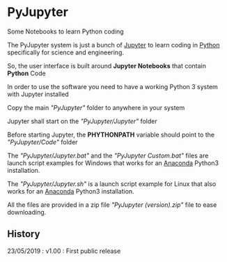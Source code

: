 # PyJupyter

Some Notebooks to learn Python coding

The PyJupyter system is just a bunch of [Jupyter](https://jupyter.org/) to learn coding in [Python](https://www.python.org/) specifically for science and engineering.

So, the user interface is built around **Jupyter Notebooks** that contain **Python** Code

In order to use the software you need to have a working Python 3 system with Jupyter installed

Copy the main *"PyJupyter"* folder to anywhere in your system

Jupyter shall start on the *"PyJupyter/Jupyter"* folder

Before starting Jupyter, the **PHYTHONPATH** variable should point to the *"PyJupyter/Code"* folder

The *"PyJupyter/Jupyter.bat"* and the *"PyJupyter Custom.bat"* files are launch script examples for Windows that works for an [Anaconda](https://www.anaconda.com/) Python3 installation.

The *"PyJupyter/Jupyter.sh"* is a launch script example for Linux that also works for an [Anaconda](https://www.anaconda.com/) Python3 installation.

All the files are provided in a zip file *"PyJupyter (version).zip"* file to ease downloading.

## History

23/05/2019 : v1.00 : First public release
